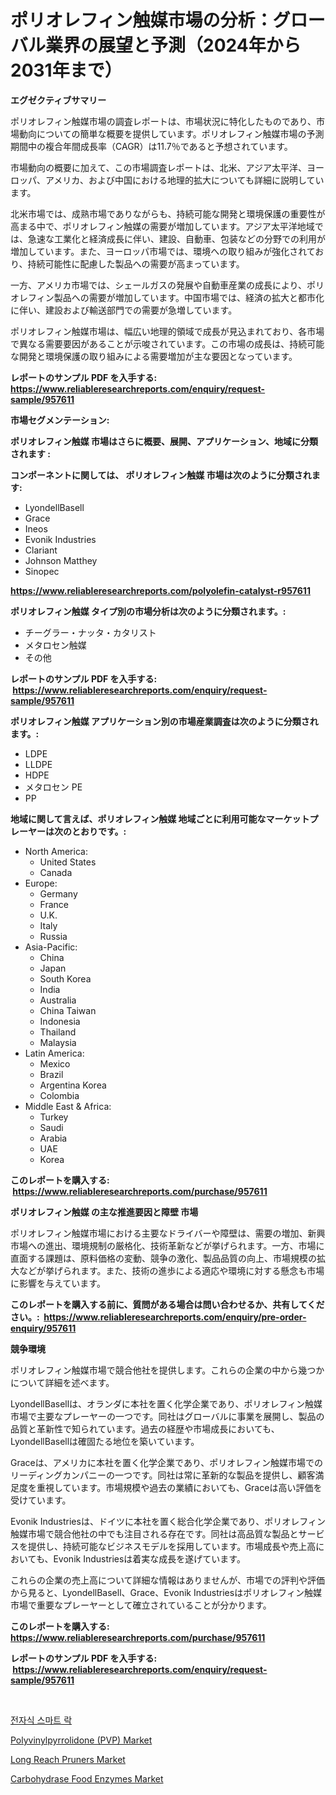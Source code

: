 <p><h1>ポリオレフィン触媒市場の分析：グローバル業界の展望と予測（2024年から2031年まで）</h1></p><p><strong>エグゼクティブサマリー</strong></p>
<p><p>ポリオレフィン触媒市場の調査レポートは、市場状況に特化したものであり、市場動向についての簡単な概要を提供しています。ポリオレフィン触媒市場の予測期間中の複合年間成長率（CAGR）は11.7％であると予想されています。</p><p>市場動向の概要に加えて、この市場調査レポートは、北米、アジア太平洋、ヨーロッパ、アメリカ、および中国における地理的拡大についても詳細に説明しています。</p><p>北米市場では、成熟市場でありながらも、持続可能な開発と環境保護の重要性が高まる中で、ポリオレフィン触媒の需要が増加しています。アジア太平洋地域では、急速な工業化と経済成長に伴い、建設、自動車、包装などの分野での利用が増加しています。また、ヨーロッパ市場では、環境への取り組みが強化されており、持続可能性に配慮した製品への需要が高まっています。</p><p>一方、アメリカ市場では、シェールガスの発展や自動車産業の成長により、ポリオレフィン製品への需要が増加しています。中国市場では、経済の拡大と都市化に伴い、建設および輸送部門での需要が急増しています。</p><p>ポリオレフィン触媒市場は、幅広い地理的領域で成長が見込まれており、各市場で異なる需要要因があることが示唆されています。この市場の成長は、持続可能な開発と環境保護の取り組みによる需要増加が主な要因となっています。</p></p>
<p><strong>レポートのサンプル PDF を入手する: <a href="https://www.reliableresearchreports.com/enquiry/request-sample/957611">https://www.reliableresearchreports.com/enquiry/request-sample/957611</a></strong></p>
<p><strong>市場セグメンテーション:</strong></p>
<p><strong> ポリオレフィン触媒 市場はさらに概要、展開、アプリケーション、地域に分類されます :</strong></p>
<p><strong>コンポーネントに関しては、 ポリオレフィン触媒 市場は次のように分類されます: &nbsp;</strong></p>
<p><ul><li>LyondellBasell</li><li>Grace</li><li>Ineos</li><li>Evonik Industries</li><li>Clariant</li><li>Johnson Matthey</li><li>Sinopec</li></ul></p>
<p><strong><a href="https://www.reliableresearchreports.com/polyolefin-catalyst-r957611">https://www.reliableresearchreports.com/polyolefin-catalyst-r957611</a></strong></p>
<p><strong> ポリオレフィン触媒 タイプ別の市場分析は次のように分類されます。:</strong></p>
<p><ul><li>チーグラー・ナッタ・カタリスト</li><li>メタロセン触媒</li><li>その他</li></ul></p>
<p><strong>レポートのサンプル PDF を入手する: &nbsp;<a href="https://www.reliableresearchreports.com/enquiry/request-sample/957611">https://www.reliableresearchreports.com/enquiry/request-sample/957611</a></strong></p>
<p><strong> ポリオレフィン触媒 アプリケーション別の市場産業調査は次のように分類されます。:</strong></p>
<p><ul><li>LDPE</li><li>LLDPE</li><li>HDPE</li><li>メタロセン PE</li><li>PP</li></ul></p>
<p><strong>地域に関して言えば、ポリオレフィン触媒 地域ごとに利用可能なマーケットプレーヤーは次のとおりです。:</strong></p>
<p><ul>
    <li>
        North America:
        <ul>
            <li>United States</li>
            <li>Canada</li>
        </ul>
    </li>
    <li>
        Europe:
        <ul>
            <li>Germany</li>
            <li>France</li>
            <li>U.K.</li>
            <li>Italy</li>
            <li>Russia</li>
        </ul>
    </li>
    <li>
        Asia-Pacific:
        <ul>
            <li>China</li>
            <li>Japan</li>
            <li>South Korea</li>
            <li>India</li>
            <li>Australia</li>
            <li>China Taiwan</li>
            <li>Indonesia</li>
            <li>Thailand</li>
            <li>Malaysia</li>
        </ul>
    </li>
    <li>
        Latin America:
        <ul>
            <li>Mexico</li>
            <li>Brazil</li>
            <li>Argentina Korea</li>
            <li>Colombia</li>
        </ul>
    </li>
    <li>
        Middle East & Africa:
        <ul>
            <li>Turkey</li>
            <li>Saudi</li>
            <li>Arabia</li>
            <li>UAE</li>
            <li>Korea</li>
        </ul>
    </li>
    </ul></p>
<p><strong>このレポートを購入する: &nbsp;<a href="https://www.reliableresearchreports.com/purchase/957611">https://www.reliableresearchreports.com/purchase/957611</a></strong></p>
<p><strong>ポリオレフィン触媒 の主な推進要因と障壁 市場</strong></p>
<p><p>ポリオレフィン触媒市場における主要なドライバーや障壁は、需要の増加、新興市場への進出、環境規制の厳格化、技術革新などが挙げられます。一方、市場に直面する課題は、原料価格の変動、競争の激化、製品品質の向上、市場規模の拡大などが挙げられます。また、技術の進歩による適応や環境に対する懸念も市場に影響を与えています。</p></p>
<p><strong>このレポートを購入する前に、質問がある場合は問い合わせるか、共有してください。:&nbsp; <a href="https://www.reliableresearchreports.com/enquiry/pre-order-enquiry/957611">https://www.reliableresearchreports.com/enquiry/pre-order-enquiry/957611</a></strong></p>
<p><strong>競争環境</strong></p>
<p><p>ポリオレフィン触媒市場で競合他社を提供します。これらの企業の中から幾つかについて詳細を述べます。</p><p>LyondellBasellは、オランダに本社を置く化学企業であり、ポリオレフィン触媒市場で主要なプレーヤーの一つです。同社はグローバルに事業を展開し、製品の品質と革新性で知られています。過去の経歴や市場成長においても、LyondellBasellは確固たる地位を築いています。</p><p>Graceは、アメリカに本社を置く化学企業であり、ポリオレフィン触媒市場でのリーディングカンパニーの一つです。同社は常に革新的な製品を提供し、顧客満足度を重視しています。市場規模や過去の業績においても、Graceは高い評価を受けています。</p><p>Evonik Industriesは、ドイツに本社を置く総合化学企業であり、ポリオレフィン触媒市場で競合他社の中でも注目される存在です。同社は高品質な製品とサービスを提供し、持続可能なビジネスモデルを採用しています。市場成長や売上高においても、Evonik Industriesは着実な成長を遂げています。</p><p>これらの企業の売上高について詳細な情報はありませんが、市場での評判や評価から見ると、LyondellBasell、Grace、Evonik Industriesはポリオレフィン触媒市場で重要なプレーヤーとして確立されていることが分かります。</p></p>
<p><strong>このレポートを購入する: &nbsp; <a href="https://www.reliableresearchreports.com/purchase/957611">https://www.reliableresearchreports.com/purchase/957611</a></strong></p>
<p><strong>レポートのサンプル PDF を入手する: &nbsp;<a href="https://www.reliableresearchreports.com/enquiry/request-sample/957611">https://www.reliableresearchreports.com/enquiry/request-sample/957611</a></strong><strong></strong></p>
<p>&nbsp;</p>
<p><p><a href="https://github.com/laholand/Market-Research-Report-List-3/blob/main/142628727684.md">전자식 스마트 락</a></p><p><a href="https://www.linkedin.com/pulse/polyvinylpyrrolidone-pvp-market-research-report-unlocks-x6zwf?trackingId=iC8WKzlBnAmnW6eydIrg%2Bg%3D%3D">Polyvinylpyrrolidone (PVP) Market</a></p><p><a href="https://github.com/JameTravis/Market-Research-Report-List-4/blob/main/long-reach-pruners-market.md">Long Reach Pruners Market</a></p><p><a href="https://www.linkedin.com/pulse/analyzing-carbohydrase-food-enzymes-market-global-industry-perspective-kvove?trackingId=S5aBL76Nf%2B1eqxiuNn5x2w%3D%3D">Carbohydrase Food Enzymes Market</a></p></p>